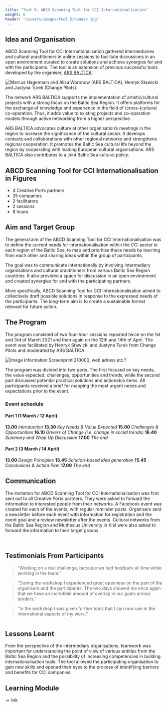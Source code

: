 ```yaml
---
title: "Tool 5: ABCD Scanning Tool for CCI Internationalisation"
weight: 6
header: "/assets/images/tool_5/header.jpg"
---
```


## Idea and Organisation

ABCD Scanning Tool for CCI Internationalisation gathered intermediaries and cultural practitioners in online sessions to facilitate discussions in an open environment curated to create solutions and achieve synergies for and with the participants. The tool is an extension of previous successful tools developed by the organiser, [ARS BALTICA](https://www.ars-baltica.net/homepage).

<img src="/assets/images/tool_5/tool5_4.png" alt="Marcus Hagemann and Alisa Woronow (ARS BALTICA), Henryk Stawicki and Justyna Turek (Change Pilots)." />

The network ARS BALTICA supports the implementation of artistic/cultural projects with a strong focus on the Baltic Sea Region. It offers platforms for the exchange of knowledge and experience in the field of (cross-)cultural co-operation. Thus, it adds value to existing projects and co-operation models through active networking from a higher perspective.

ARS BALTICA advocates culture at other organisation’s meetings in the region to increase the significance of the cultural sector. It develops contacts and collaborations with other regional networks and strengthens regional cooperation. It promotes the Baltic Sea cultural life beyond the region by cooperating with leading European cultural organisations. ARS BALTICA also contributes to a joint Baltic Sea cultural policy.

## ABCD Scanning Tool for CCI Internationalisation in Figures

* 4 Creative Ports partners
* 25 companies
* 2 facilitators
* 2 sessions
* 8 hours

## Aim and Target Group

The general aim of the ABCD Scanning Tool for CCI Internationalisation was to define the current needs for internationalisation within the CCI sector in each region of the Baltic Sea, to map and prioritise these needs by learning from each other and sharing ideas within the group of participants.

The goal was to communicate internationally by involving intermediary organisations and cultural practitioners from various Baltic Sea Region countries. It also provided a space for discussion in an open environment and created synergies for and with the participating partners.

More specifically, ABCD Scanning Tool for CCI Internationalisation aimed to collectively draft possible solutions in response to the expressed needs of the participants. The long-term aim is to create a sustainable format relevant for future action.


## The Program
The program consisted of two four-hour sessions repeated twice on the 1st and 3rd of March 2021 and then again on the 12th and 14th of April. The event was facilitated by Henryk Stawicki and Justyna Turek from Change Pilots and moderated by ARS BALTICA.

<img src="/assets/images/tool_5/tool5_3.jpg" alt="Image information Screenprint 210000, web adress etc.?" />

The program was divided into two parts. The first focused on key needs, the value expected, challenges, opportunities and trends, while the second part discussed potential practical solutions and actionable items. All participants received a brief for mapping the most urgent needs and expectations prior to the event.

### Event schedule

#### Part 1 (1 March / 12 April)

**13.00** _Introduction_
**13.30** _Key Needs & Value Expected_
**15.00** _Challenges & Opportunities_
**16.10** _Drivers of Change (i.e. change in social trends)_
**16.40** _Summary and Wrap Up Discussion_
**17.00** _The end_

#### Part 2 (3 March / 14 April)

**13.00** _Design Principles_
**13.45** _Solution-based idea generation_
**15.45** _Conclusions & Action Plan_
**17.00** _The end_

## Communication

The invitation for ABCD Scanning Tool for CCI Internationalisation was first sent out to all Creative Ports partners. They were asked to forward the information to interested people from their networks. A Facebook event was created for each of the events, with regular reminder posts. Organisers sent a newsletter before each event with information for registration and the event goal and a review newsletter after the events. Cultural networks from the Baltic Sea Region and Muthesius University in Kiel were also asked to forward the information to their target groups.

<img src="/assets/images/tool_5/tool5_1.jpg" alt="" />
<img src="/assets/images/tool_5/tool5_2.jpg" alt="" />

## Testimonials From Participants

>“Working on a real challenge, because we had feedback all time while working in the team.”

>“During the workshop I experienced great openness on the part of the organisers and the participants. The two days showed me once again that we have an incredible amount of overlap in our goals across borders.”

>“In the workshop I was given further tools that I can now use in the international aspects of my work.”

<img src="/assets/images/tool_5/tool5_5.jpg" alt="" />

## Lessons Learnt
From the perspective of the intermediary organisations, teamwork was important for understanding the point of view of various entities from the Baltic Sea Region and the possibility of increasing competencies in building internationalisation tools. The tool allowed the participating organisation to gain new skills and opened their eyes to the process of identifying barriers and benefits for CCI companies.

## Learning Module
-> link

